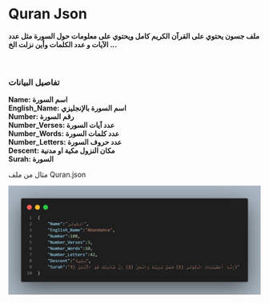 # Quran Json 

<b>ملف جسون يحتوي على القرآن الكريم كامل ويحتوي على معلومات حول السورة مثل عدد الآيات و عدد الكلمات وأين نزلت الخ ... </b><br>
<br><br>

### تفاصيل البيانات

<b>Name: اسم السورة</b><br>
<b>English_Name: اسم السورة بالإنجليزي</b><br>
<b>Number: رقم السورة</b><br>
<b>Number_Verses: عدد آيات السورة</b><br>
<b>Number_Words: عدد كلمات السورة</b><br>
<b>Number_Letters: عدد حروف السورة</b><br>
<b>Descent: مكان النزول مكية او مدنية</b><br>
<b>Surah: السورة</b><br>

مثال من ملف Quran.json

<div align="center">
    <img src="/Github/Quran.png" alt="Quran json">
    <br>
</div>